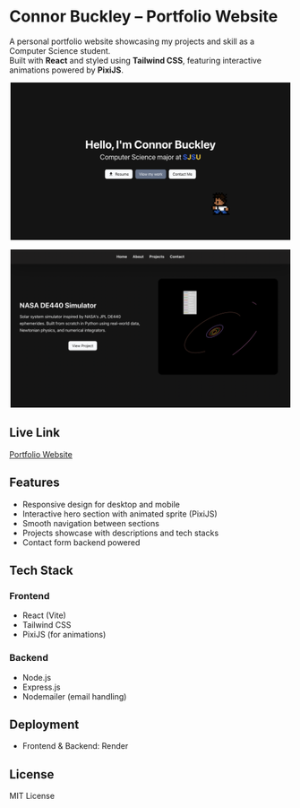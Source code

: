 # Connor Buckley – Portfolio Website

A personal portfolio website showcasing my projects and skill as a Computer Science student.  
Built with **React** and styled using **Tailwind CSS**, featuring interactive animations powered by **PixiJS**.

<p align="center">
  <img src="client/public/assets/PortfolioScreenshot2.png" alt="Portfolio Website Hero Page" width="500"/>
</p>
<p align="center">
  <img src="client/public/assets/PortfolioScreenshot1.png" alt="Portfolio Website Project" width="500"/>
</p>

## Live Link
[Portfolio Website](https://connorbuckley.dev)

## Features
- Responsive design for desktop and mobile
- Interactive hero section with animated sprite (PixiJS)
- Smooth navigation between sections
- Projects showcase with descriptions and tech stacks
- Contact form backend powered

## Tech Stack
### Frontend
- React (Vite)
- Tailwind CSS
- PixiJS (for animations)

### Backend
- Node.js
- Express.js
- Nodemailer (email handling)

## Deployment
- Frontend & Backend: Render

## License
MIT License